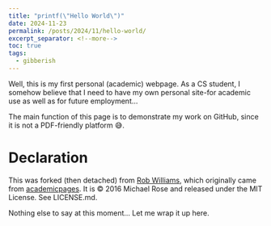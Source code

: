 ```yaml
---
title: "printf(\"Hello World\")"
date: 2024-11-23
permalink: /posts/2024/11/hello-world/
excerpt_separator: <!--more-->
toc: true
tags:
  - gibberish
---
```


Well, this is my first personal (academic) webpage.<!--more--> As a CS student, I somehow believe that I need to have my own personal site-for academic use as well as for future employment...

The main function of this page is to demonstrate my work on GitHub, since it is not a PDF-friendly platform :sweat_smile:.

# Declaration
This was forked (then detached) from [Rob Williams](https://github.com/jayrobwilliams/jayrobwilliams.github.io), which originally came from [academicpages](https://github.com/academicpages/academicpages.github.io). It is © 2016 Michael Rose and released under the MIT License. See LICENSE.md.

Nothing else to say at this moment... Let me wrap it up here.


